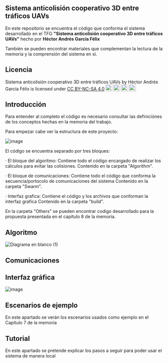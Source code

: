 ## Sistema anticolisión cooperativo 3D entre tráficos UAVs

En este repositorio se encuentra el código que conforma el sistema desarrollado en el TFG **"Sistema anticolisión cooperativo 3D entre tráficos UAVs"** 
hecho por **Héctor Andrés García Félix**

También se pueden encontrar materiales que complementan la lectura de la memoria y la comprensión del sistema en si.

## Licencia
<p xmlns:cc="http://creativecommons.org/ns#" xmlns:dct="http://purl.org/dc/terms/"><span property="dct:title">Sistema anticolisión cooperativo 3D entre tráficos UAVs</span> by <span property="cc:attributionName">Héctor Andrés García Félix</span> is licensed under <a href="http://creativecommons.org/licenses/by-nc-sa/4.0/?ref=chooser-v1" target="_blank" rel="license noopener noreferrer" style="display:inline-block;">CC BY-NC-SA 4.0<img style="height:22px!important;margin-left:3px;vertical-align:text-bottom;" src="https://mirrors.creativecommons.org/presskit/icons/cc.svg?ref=chooser-v1"><img style="height:22px!important;margin-left:3px;vertical-align:text-bottom;" src="https://mirrors.creativecommons.org/presskit/icons/by.svg?ref=chooser-v1"><img style="height:22px!important;margin-left:3px;vertical-align:text-bottom;" src="https://mirrors.creativecommons.org/presskit/icons/nc.svg?ref=chooser-v1"><img style="height:22px!important;margin-left:3px;vertical-align:text-bottom;" src="https://mirrors.creativecommons.org/presskit/icons/sa.svg?ref=chooser-v1"></a></p>


## Introducción
Para entender al completo el código es necesario consultar las definiciónes de los conceptos hechas en la memoria del trabajo.

Para empezar cabe ver la estructura de este proyecto:

![image](https://github.com/Hector8AeroInge/TFG_Hector_Andres_Garcia_Felix/assets/114103584/6487752d-c8e2-4c7b-87d2-d271eb627ef8)

El código se encuentra separado por tres bloques:

· El bloque del algoritmo: Contiene todo el código encargado de realizar los cálculos para evitar las colisiones. Contenido en la carpeta "Algorithm".

· El bloque de comunicaciones: Contiene todo el código que conforma la secuencia/portocolo de comunicaciones del sistema Contenido en la carpeta "Swarm".

· Interfaz grafica: Contiene el código y los archivos que conforman la interfaz grafica Contenido en la carpeta "build".

En la carpeta "Others" se pueden encontrar codigo desarrollado para la propuesta presentada en el capítulo 8 de la memoria.

## Algoritmo

![Diagrama en blanco (1)](https://github.com/Hector8AeroInge/TFG_Hector_Andres_Garcia_Felix/assets/114103584/bfedc670-7408-408b-a49a-6ce2244bd83d)

## Comunicaciones

## Interfaz gráfica

![image](https://github.com/Hector8AeroInge/TFG_Hector_Andres_Garcia_Felix/assets/114103584/82213f1b-aae8-415d-b491-3404d13433fd)





## Escenarios de ejemplo
En este apartado se verán los escenarios usados como ejemplo en el Capítulo 7 de la memoria

## Tutorial
En este apartado se pretende explicar los pasos a seguir para poder usar el sistema de manera local
